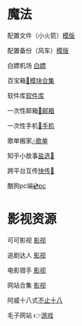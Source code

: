 # 魔法
   []()

  配置文件（小火箭）[模版](https://raw.githubusercontent.com/ydyadxsg/xchzzi/main/Quantumultx/shadowrocket.conf)
  
  配置备份（风车）[模版](https://raw.githubusercontent.com/ydyadxsg/xchzzi/main/Quantumultx/quantumultx.conf)

  白嫖机场 [白嫖](https://t.me/jc_stores)

  百宝箱[🗿模块合集](https://whatshub.top)

  软件库[软件库](https://doc.qianqian.club)
  
  一次性邮箱[📮邮箱](https://tempmailpro.org/zh)
 
  一次性手机[📱手机](https://receive-smss.com/)

  歌单搬家[🎶歌单](https://playlist.victor42.work/)

  知乎小故事[盐选📖](https://onehu.xyz/categories/)

  跨平台互传[快传🚀](https://folderport.com/zh)

  酷狗pc端[💿pc](https://folderport.com/zh)

# 影视资源
  可可影视 [影视](https://kekys.com)

  追剧达人 [影视](https://zjos.cc)

  电影猎手 [影视](https://dmfilm.site/)
  
  网站合集 [影视](https://github.com/ddgksf2013/WebSite)

  阿威十八式[不止十八](https://sex-positions.online/zh-cn/)

  毛子网站 👉[游戏](https://thebyrut.org/)

